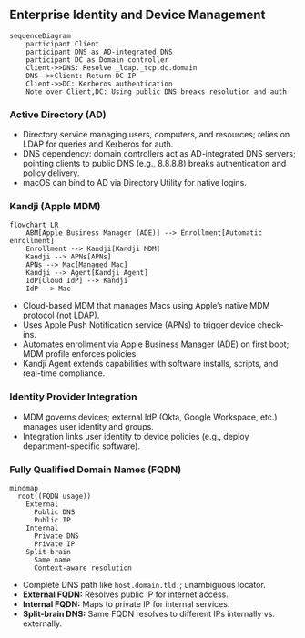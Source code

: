 ## Enterprise Identity and Device Management

```mermaid
sequenceDiagram
    participant Client
    participant DNS as AD-integrated DNS
    participant DC as Domain controller
    Client->>DNS: Resolve _ldap._tcp.dc.domain
    DNS-->>Client: Return DC IP
    Client->>DC: Kerberos authentication
    Note over Client,DC: Using public DNS breaks resolution and auth
```

### Active Directory (AD)

- Directory service managing users, computers, and resources; relies on LDAP for queries and Kerberos for auth.
- DNS dependency: domain controllers act as AD-integrated DNS servers; pointing clients to public DNS (e.g., 8.8.8.8) breaks authentication and policy delivery.
- macOS can bind to AD via Directory Utility for native logins.

### Kandji (Apple MDM)

```mermaid
flowchart LR
    ABM[Apple Business Manager (ADE)] --> Enrollment[Automatic enrollment]
    Enrollment --> Kandji[Kandji MDM]
    Kandji --> APNs[APNs]
    APNs --> Mac[Managed Mac]
    Kandji --> Agent[Kandji Agent]
    IdP[Cloud IdP] --> Kandji
    IdP --> Mac
```

- Cloud-based MDM that manages Macs using Apple’s native MDM protocol (not LDAP).
- Uses Apple Push Notification service (APNs) to trigger device check-ins.
- Automates enrollment via Apple Business Manager (ADE) on first boot; MDM profile enforces policies.
- Kandji Agent extends capabilities with software installs, scripts, and real-time compliance.

### Identity Provider Integration

- MDM governs devices; external IdP (Okta, Google Workspace, etc.) manages user identity and groups.
- Integration links user identity to device policies (e.g., deploy department-specific software).

### Fully Qualified Domain Names (FQDN)

```mermaid
mindmap
  root((FQDN usage))
    External
      Public DNS
      Public IP
    Internal
      Private DNS
      Private IP
    Split-brain
      Same name
      Context-aware resolution
```

- Complete DNS path like `host.domain.tld.`; unambiguous locator.
- **External FQDN:** Resolves public IP for internet access.
- **Internal FQDN:** Maps to private IP for internal services.
- **Split-brain DNS:** Same FQDN resolves to different IPs internally vs. externally.
